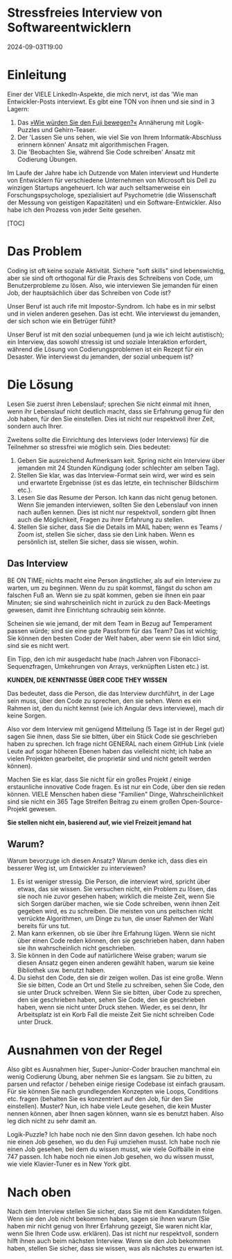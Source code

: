 # Stressfreies Interview von Softwareentwicklern

<!--category-- Interviewing -->
<datetime class="hidden">2024-09-03T19:00</datetime>

# Einleitung

Einer der VIELE LinkedIn-Aspekte, die mich nervt, ist das 'Wie man Entwickler-Posts interviewt. Es gibt eine TON von ihnen und sie sind in 3 Lagern:

1. Das [»Wie würden Sie den Fuji bewegen?«](https://amzn.to/3ZbvgBp) Annäherung mit Logik-Puzzles und Gehirn-Teaser.
2. Der 'Lassen Sie uns sehen, wie viel Sie von Ihrem Informatik-Abschluss erinnern können' Ansatz mit algorithmischen Fragen.
3. Die 'Beobachten Sie, während Sie Code schreiben' Ansatz mit Codierung Übungen.

Im Laufe der Jahre habe ich Dutzende von Malen interviewt und Hunderte von Entwicklern für verschiedene Unternehmen von Microsoft bis Dell zu winzigen Startups angeheuert. Ich war auch seltsamerweise ein Forschungspsychologe, spezialisiert auf Psychometrie (die Wissenschaft der Messung von geistigen Kapazitäten) und ein Software-Entwickler. Also habe ich den Prozess von jeder Seite gesehen.

[TOC]

# Das Problem

Coding ist oft keine soziale Aktivität. Sichere "soft skills" sind lebenswichtig, aber sie sind oft orthogonal für die Praxis des Schreibens von Code, um Benutzerprobleme zu lösen. Also, wie interviewen Sie jemanden für einen Job, der hauptsächlich über das Schreiben von Code ist?

Unser Beruf ist auch rife mit Impostor-Syndrom. Ich habe es in mir selbst und in vielen anderen gesehen. Das ist echt. Wie interviewst du jemanden, der sich schon wie ein Betrüger fühlt?

Unser Beruf ist mit den sozial unbequemen (und ja wie ich leicht autistisch); ein Interview, das sowohl stressig ist und soziale Interaktion erfordert, während die Lösung von Codierungsproblemen ist ein Rezept für ein Desaster. Wie interviewst du jemanden, der sozial unbequem ist?

# Die Lösung

Lesen Sie zuerst ihren Lebenslauf; sprechen Sie nicht einmal mit ihnen, wenn ihr Lebenslauf nicht deutlich macht, dass sie Erfahrung genug für den Job haben, für den Sie einstellen. Dies ist nicht nur respektvoll ihrer Zeit, sondern auch Ihrer.

Zweitens sollte die Einrichtung des Interviews (oder Interviews) für die Teilnehmer so stressfrei wie möglich sein. Dies bedeutet:

1. Geben Sie ausreichend Aufmerksam keit. Spring nicht ein Interview über jemanden mit 24 Stunden Kündigung (oder schlechter am selben Tag).
2. Stellen Sie klar, was das Interview-Format sein wird, wer wird es sein und erwartete Ergebnisse (ist es das letzte, ein technischer Bildschirm etc.).
3. Lesen Sie das Resume der Person. Ich kann das nicht genug betonen. Wenn Sie jemanden interviewen, sollten Sie den Lebenslauf von innen nach außen kennen. Dies ist nicht nur respektvoll, sondern gibt Ihnen auch die Möglichkeit, Fragen zu ihrer Erfahrung zu stellen.
4. Stellen Sie sicher, dass Sie die Details im MAIL haben; wenn es Teams / Zoom ist, stellen Sie sicher, dass sie den Link haben. Wenn es persönlich ist, stellen Sie sicher, dass sie wissen, wohin.

## Das Interview

BE ON TIME; nichts macht eine Person ängstlicher, als auf ein Interview zu warten, um zu beginnen. Wenn du zu spät kommst, fängst du schon am falschen Fuß an. Wenn sie zu spät kommen, geben sie ihnen ein paar Minuten; sie sind wahrscheinlich nicht in zurück zu den Back-Meetings gewesen, damit ihre Einrichtung schraubig sein könnte.

Scheinen sie wie jemand, der mit dem Team in Bezug auf Temperament passen würde; sind sie eine gute Passform für das Team? Das ist wichtig; Sie können den besten Coder der Welt haben, aber wenn sie ein Idiot sind, sind sie es nicht wert.

Ein Tipp, den ich mir ausgedacht habe (nach Jahren von Fibonacci-Sequenzfragen, Umkehrungen von Arrays, verknüpften Listen etc.) ist.

**KUNDEN, DIE KENNTNISSE ÜBER CODE THEY WISSEN**

Das bedeutet, dass die Person, die das Interview durchführt, in der Lage sein muss, über den Code zu sprechen, den sie sehen.
Wenn es ein Rahmen ist, den du nicht kennst (wie ich Angular devs interviewe), mach dir keine Sorgen.

Also vor dem Interview mit genügend Mitteilung (5 Tage ist in der Regel gut) sagen Sie ihnen, dass Sie sie bitten, über ein Stück Code sie geschrieben haben zu sprechen. Ich frage nicht GENERAL nach einem GitHub Link (viele Leute auf sogar höheren Ebenen haben das vielleicht nicht; ich habe an vielen Projekten gearbeitet, die proprietär sind und nicht geteilt werden können).

Machen Sie es klar, dass Sie nicht für ein großes Projekt / einige erstaunliche innovative Code fragen. Es ist nur ein Code, über den sie reden können. VIELE Menschen haben diese "Familien" Dinge, Wahrscheinlichkeit sind sie nicht ein 365 Tage Streifen Beitrag zu einem großen Open-Source-Projekt gewesen.

**Sie stellen nicht ein, basierend auf, wie viel Freizeit jemand hat**

## Warum?

Warum bevorzuge ich diesen Ansatz? Warum denke ich, dass dies ein besserer Weg ist, um Entwickler zu interviewen?

1. Es ist weniger stressig. Die Person, die interviewt wird, spricht über etwas, das sie wissen. Sie versuchen nicht, ein Problem zu lösen, das sie noch nie zuvor gesehen haben; wirklich die meiste Zeit, wenn Sie sich Sorgen darüber machen, wie sie Code schreiben, wenn ihnen Zeit gegeben wird, es zu schreiben.
   Die meisten von uns peitschen nicht verrückte Algorithmen, um Dinge zu tun, die unser Rahmen der Wahl bereits für uns tut.
2. Man kann erkennen, ob sie über ihre Erfahrung lügen. Wenn sie nicht über einen Code reden können, den sie geschrieben haben, dann haben sie ihn wahrscheinlich nicht geschrieben.
3. Sie können in den Code auf natürlichere Weise graben; warum sie diesen Ansatz gegen einen anderen gewählt haben, warum sie keine Bibliothek usw. benutzt haben.
4. Du siehst den Code, den sie dir zeigen wollen. Das ist eine große. Wenn Sie sie bitten, Code an Ort und Stelle zu schreiben, sehen Sie Code, den sie unter Druck schreiben. Wenn Sie sie bitten, über Code zu sprechen, den sie geschrieben haben, sehen Sie Code, den sie geschrieben haben, wenn sie nicht unter Druck stehen. Wieder, es sei denn, Ihr Arbeitsplatz ist ein Korb Fall die meiste Zeit Sie nicht schreiben Code unter Druck.

# Ausnahmen von der Regel

Also gibt es Ausnahmen hier, Super-Junior-Coder brauchen manchmal ein wenig Codierung Übung, aber nehmen Sie es langsam. Sie zu bitten, zu parsen und refactor / beheben einige riesige Codebase ist einfach grausam.
Für sie können Sie nach grundlegenden Konzepten wie Loops, Conditions etc. fragen (behalten Sie es konzentriert auf den Job, für den Sie einstellen).
Muster? Nun, ich habe viele Leute gesehen, die kein Muster nennen können, aber Ihnen sagen können, wann sie es benutzt haben. Also leg dich nicht zu sehr damit an.

Logik-Puzzle? Ich habe noch nie den Sinn davon gesehen. Ich habe noch nie einen Job gesehen, wo du den Fuji umziehen musst. Ich habe noch nie einen Job gesehen, bei dem du wissen musst, wie viele Golfbälle in eine 747 passen. Ich habe noch nie einen Job gesehen, wo du wissen musst, wie viele Klavier-Tuner es in New York gibt.

# Nach oben

Nach dem Interview stellen Sie sicher, dass Sie mit dem Kandidaten folgen. Wenn sie den Job nicht bekommen haben, sagen sie ihnen warum (Sie haben mir nicht genug von Ihrer Erfahrung gezeigt, Sie waren nicht klar, wenn Sie Ihren Code usw. erklären).
Das ist nicht nur respektvoll, sondern hilft ihnen auch beim nächsten Interview.
Wenn sie den Job bekommen haben, stellen Sie sicher, dass sie wissen, was als nächstes zu erwarten ist.